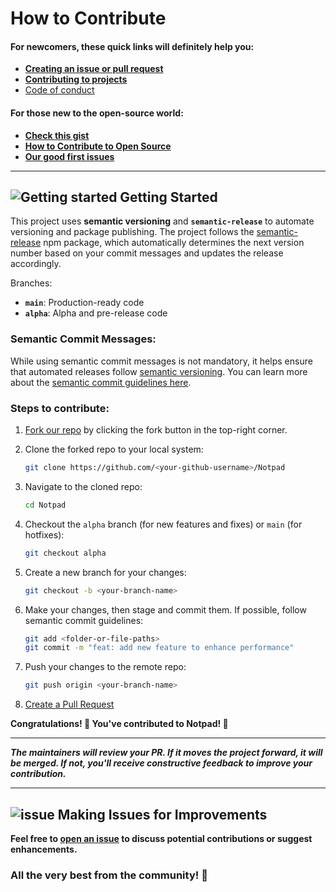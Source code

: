 # How to Contribute

#### For newcomers, these quick links will definitely help you:

- [**Creating an issue or pull request**](https://docs.github.com/en/desktop/contributing-and-collaborating-using-github-desktop/working-with-your-remote-repository-on-github-or-github-enterprise/creating-an-issue-or-pull-request)
- [**Contributing to projects**](https://docs.github.com/en/get-started/quickstart/contributing-to-projects)
- [Code of conduct](/CODE_OF_CONDUCT.md)

#### For those new to the open-source world:

- [**Check this gist**](https://gist.github.com/Muhammed-Rahif/90e2bbde068e49a0ea1ff1c407e4c62c)
- [**How to Contribute to Open Source**](https://opensource.guide/how-to-contribute/)
- [**Our good first issues**](https://github.com/Muhammed-Rahif/Notpad/labels/good%20first%20issue)

---

## ![Getting started](https://user-images.githubusercontent.com/73386156/147833818-dca9fcba-c8a9-49ad-b961-66b7b813ef55.png) Getting Started

This project uses **semantic versioning** and **`semantic-release`** to automate versioning and package publishing. The project follows the [semantic-release](https://semantic-release.gitbook.io/) npm package, which automatically determines the next version number based on your commit messages and updates the release accordingly. 

Branches:
- **`main`**: Production-ready code
- **`alpha`**: Alpha and pre-release code

### Semantic Commit Messages:
While using semantic commit messages is not mandatory, it helps ensure that automated releases follow [semantic versioning](https://semver.org/). You can learn more about the [semantic commit guidelines here](https://www.conventionalcommits.org/).

### Steps to contribute:

1. [Fork our repo](https://github.com/Muhammed-Rahif/Notpad/fork) by clicking the fork button in the top-right corner.
2. Clone the forked repo to your local system:

    ```bash
    git clone https://github.com/<your-github-username>/Notpad
    ```

3. Navigate to the cloned repo:

    ```bash
    cd Notpad
    ```

4. Checkout the `alpha` branch (for new features and fixes) or `main` (for hotfixes):

    ```bash
    git checkout alpha
    ```

5. Create a new branch for your changes:

    ```bash
    git checkout -b <your-branch-name>
    ```

6. Make your changes, then stage and commit them. If possible, follow semantic commit guidelines:

    ```bash
    git add <folder-or-file-paths>
    git commit -m "feat: add new feature to enhance performance"
    ```

7. Push your changes to the remote repo:

    ```bash
    git push origin <your-branch-name>
    ```

8. [Create a Pull Request](https://help.github.com/en/github/collaborating-with-issues-and-pull-requests/creating-a-pull-request)

**Congratulations! 🎉 You've contributed to Notpad! 🎊**

---

**_The maintainers will review your PR. If it moves the project forward, it will be merged. If not, you'll receive constructive feedback to improve your contribution._**

---

## ![issue](https://user-images.githubusercontent.com/73386156/147833747-add74383-644d-42f4-8c24-f061e5e69a18.png) Making Issues for Improvements

**Feel free to [open an issue](https://github.com/Muhammed-Rahif/Notpad/issues/new/choose) to discuss potential contributions or suggest enhancements.**

### **All the very best from the community! 🤝**
